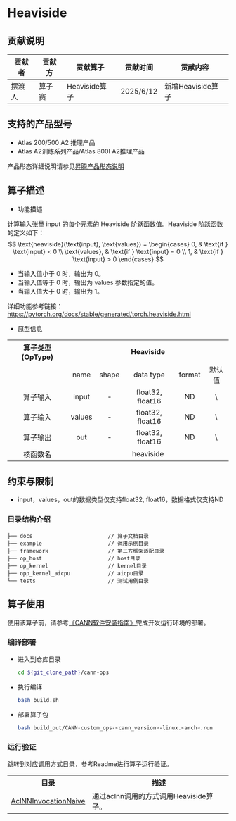 # Heaviside
## 贡献说明

| 贡献者 | 贡献方 | 贡献算子        | 贡献时间      | 贡献内容          |
|-----|-----|-------------|-----------|---------------|
| 摆渡人 | 算子赛 | Heaviside算子 | 2025/6/12 | 新增Heaviside算子 |

## 支持的产品型号
- Atlas 200/500 A2 推理产品
- Atlas A2训练系列产品/Atlas 800I A2推理产品

产品形态详细说明请参见[昇腾产品形态说明](http://www.hiascend.com/document/redirect/CannCommunityProductForm)

## 算子描述
- 功能描述

计算输入张量 input 的每个元素的 Heaviside 阶跃函数值。Heaviside 阶跃函数的定义如下：
$$
\text{heaviside}(\text{input}, \text{values}) = 
\begin{cases}
0, & \text{if } \text{input} < 0 \\
\text{values}, & \text{if } \text{input} = 0 \\
1, & \text{if } \text{input} > 0
\end{cases}
$$

+  当输入值小于 0 时，输出为 0。
+ 当输入值等于 0 时，输出为 values 参数指定的值。
+ 当输入值大于 0 时，输出为 1。

详细功能参考链接：https://pytorch.org/docs/stable/generated/torch.heaviside.html

- 原型信息

<table>
    <tr>
        <th align="center">算子类型(OpType)</th><th colspan="5" align="center">Heaviside</th>
    </tr>
    <tr>
        <td rowspan="1" align="center"></td><td align="center">name</td><td align="center">shape</td><td align="center">data type</td><td align="center">format</td><td align="center">默认值</td>
    </tr>
        <tr><td rowspan="1" align="center">算子输入</td><td align="center">input</td><td align="center">-</td><td align="center">float32, float16</td><td align="center">ND</td><td align="center">\</td>
        <tr><td rowspan="1" align="center">算子输入</td><td align="center">values</td><td align="center">-</td><td align="center">float32, float16</td><td align="center">ND</td><td align="center">\</td>
    </tr>
        <tr><td rowspan="1" align="center">算子输出</td><td align="center">out</td><td align="center">-</td><td align="center">float32, float16</td><td align="center">ND</td><td align="center">\</td>
    </tr>
    <!-- <tr>
        <td rowspan="4" align="center">attr属性</td><td align="center">num_rows</td><td align="center">\</td><td align="center">int</td><td align="center">\</td><td align="center">\</td>
    </tr>
    <tr>
        <td align="center">num_columns</td><td align="center">\</td><td align="center">int</td><td align="center">\</td><td align="center">0</td>
    </tr>
    <tr>
        <td align="center">batch_shape</td><td align="center">\</td><td align="center">list_int</td><td align="center">\</td><td align="center">{1}</td>
    </tr>
    <tr>
        <td align="center">dtype</td><td align="center">\</td><td align="center">int</td><td align="center">\</td><td align="center">0</td>
    </tr> -->
    <tr>
        <td rowspan="1" align="center">核函数名</td><td colspan="5" align="center">heaviside</td></td>
    </tr>
</table>

## 约束与限制
- input，values，out的数据类型仅支持float32, float16，数据格式仅支持ND

### 目录结构介绍
```
├── docs                        // 算子文档目录
├── example                     // 调用示例目录
├── framework                   // 第三方框架适配目录
├── op_host                     // host目录
├── op_kernel                   // kernel目录
├── opp_kernel_aicpu            // aicpu目录
└── tests                       // 测试用例目录
```

## 算子使用
使用该算子前，请参考[《CANN软件安装指南》](https://hiascend.com/document/redirect/CannCommunityInstSoftware)完成开发运行环境的部署。

### 编译部署
  - 进入到仓库目录

    ```bash
    cd ${git_clone_path}/cann-ops
    ```

  - 执行编译

    ```bash
    bash build.sh
    ```

  - 部署算子包

    ```bash
    bash build_out/CANN-custom_ops-<cann_version>-linux.<arch>.run
    ```
### 运行验证
跳转到对应调用方式目录，参考Readme进行算子运行验证。
<table>
    <th>目录</th><th>描述</th>
    <tr>
        <td><a href="./examples/AclNNInvocationNaive"> AclNNInvocationNaive</td><td>通过aclnn调用的方式调用Heaviside算子。</td>
    </tr>


</table>
